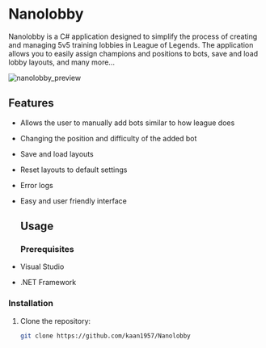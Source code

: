 # Nanolobby

Nanolobby is a C# application designed to simplify the process of creating and managing 5v5 training lobbies in League of Legends. The application allows you to easily assign champions and positions to bots, save and load lobby layouts, and many more...

![nanolobby_preview](https://github.com/user-attachments/assets/ec342916-19b7-402c-ab7f-dc1c577a3e24)

## Features
- Allows the user to manually add bots similar to how league does
- Changing the position and difficulty of the added bot
- Save and load layouts
- Reset layouts to default settings
- Error logs
- Easy and user friendly interface

  ## Usage

  ### Prerequisites

- Visual Studio
- .NET Framework
### Installation

1. Clone the repository:
   ```sh
   git clone https://github.com/kaan1957/Nanolobby

